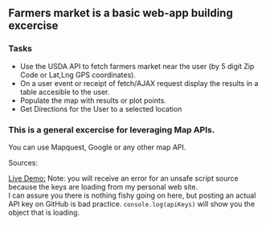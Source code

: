 ## Farmers market is a basic web-app building excercise
### Tasks
+ Use the USDA API to fetch farmers market near the user (by 5 digit Zip Code or Lat,Lng GPS coordinates).
+ On a user event or receipt of fetch/AJAX request display the results in a table accesible to the user.
+ Populate the map with results or plot points.
+ Get Directions for the User to a selected location

### This is a general excercise for leveraging Map APIs.
You can use Mapquest, Google or any other map API.

Sources: 

[Live Demo:](https://shoescodefor.github.io/FarmersMarket/) 
Note: you will receive an error for an unsafe script source because the keys are loading from my personal web site.  
I can assure you there is nothing fishy going on here, but posting an actual API key on GitHub is bad practice.
<code>console.log(apiKeys)</code> will show you the object that is loading.  
